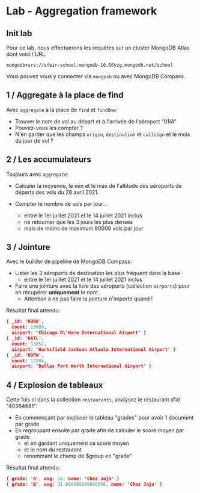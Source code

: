 # Lab - Aggregation framework

## Init lab

Pour ce lab, nous effectuerons les requêtes sur un cluster MongoDB Atlas dont voici l'URL:

`mongodb+srv://sfeir-school-mongodb-10.66yzg.mongodb.net/school`

Vous pouvez vous y connecter via `mongosh` ou avec MongoDB Compass.

## 1 / Aggregate à la place de find

Avec `aggregate` à la place de `find` et `findOne`:

+ Trouver le nom de vol au départ et à l'arrivée de l'aéroport "01IA"
+ Pouvez-vous les compter ?
+ N'en garder que les champs `origin`, `destination` et `callsign` et le mois du jour de vol ?

## 2 / Les accumulateurs

Toujours avec `aggregate`:

+ Calculer la moyenne, le min et le max de l'altitude des aéroports de départs des vols du 28 avril 2021.

+ Compter le nombre de vols par jour...
  + entre le 1er juillet 2021 et le 14 juillet 2021 inclus
  + ne retourner que les 3 jours les plus denses
  + mais de moins de maximum 90000 vols par jour
  
## 3 / Jointure

Avec le builder de pipeline de MongoDB Compass:

+ Lister les 3 aéroports de destination les plus fréquent dans la base
  + entre le 1er juillet 2021 et le 14 juillet 2021 inclus
+ Faire une jointure avec la liste des aéroports (collection `airports`) pour en récupérer **uniquement** le nom
  + Attention à ne pas faire la jointure n'importe quand !
  
Résultat final attendu:
```json
{ _id: 'KORD',
  count: 15689,
  airport: 'Chicago O\'Hare International Airport' }
{ _id: 'KATL',
  count: 13857,
  airport: 'Hartsfield Jackson Atlanta International Airport' }
{ _id: 'KDFW',
  count: 12904,
  airport: 'Dallas Fort Worth International Airport' }
```

## 4 / Explosion de tableaux

Cette fois ci dans la collection `restaurants`, analysez le restaurant d'id "40364681":

+ En commençant par exploser le tableau "grades" pour avoir 1 document par grade
+ En regroupant ensuite par grade afin de calculer le score moyen par grade
  + et en gardant uniquement ce score moyen
  + et le nom du restaurant
  + renommant le champ de $group en "grade"
  
Résultat final attendu:
```json
{ grade: 'A', avg: 10, name: 'Chez Jaja' }
{ grade: 'B', avg: 21.666666666666668, name: 'Chez Jaja' }
```


